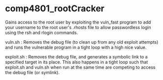 # comp4801_rootCracker
Gains access to the root user by exploiting the vuln_fast program to add your username to the root user's .rhosts file to allow passwordless login using the rsh and rlogin commands.

vuln.sh : 
Removes the debug file (to clean up from any old exploit attempts) and runs the vulnerable program in a tight loop with a high nice value.

exploit.sh : 
Removes the debug file, and generates a symbolic link to a specified target in its place. This also happens in a tight loop such that exploit.sh and vuln.sh when run at the same time are competing to access the debug file (or symlink).

